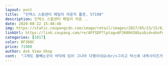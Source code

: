 ```yaml
---
layout: post 
title:  "인텍스 스윔센터 패밀리 라운지 풀장, 57190" 
description: 인텍스 스윔센터 패밀리 라운 ..
date: 2020-08-22 15:48:48 
img: https://static.coupangcdn.com/image/retail/images/2017/05/23/15/0/b04bb028-ad61-4035-b3d4-81653981dcac.jpg 
linkUrl: https://link.coupang.com/re/AFFSDP?lptag=AF3600438&subid=ahnPublicAsk&pageKey=4989267&itemId=22755182&vendorItemId=4828128604&traceid=V0-113-c1458f3f77388f31 
categories: [1017] 
color: BF360C 
price: 71900 
author: Ask View Shop 
cont:  "그래도 물빼는곳이 바닥에 있어 그나마 다행이네요<br/>그리고 박스에 내측사이즈가 나와있어<br/>넣고 빼는데 시간이 많이 걸림.<br/><br/>다행히도 상처난곳없이 깨끗하네요<br/>둘째들까지해서 6명이 무리없이 잘놀았음<br/>바람넣는 재질이라 실제 사이즈보다<br/>새벽배송으로 받아 바로 바람넣고<br/>아이 어른 할것없이 즐길수있을것 같아요.<br/><br/>아주만족합니다요<br/>어마어마하게 크네요ㅎㅎ<br/>오전에 물받아 큰아이 친구들 초대함<br/>의자에서 점프도하고 낚시놀이도함<br/>전동펌프없으면 바람 넣기 힘들어요<br/>조금 협소한곳에도 바람을 덜 넣고 설치할 수있어서<br/>조금만 크게 만들었음 좋겠어요<br/>좋음.<br/><br/>참고하면 좋을듯하네요<br/>큰 풀장인데 비해 바람넣는곳이 작음.<br/>.<br/><br/>흠난곳 있나 확인하려 거실에서 바람넣었는데.<br/>.<br/><br/>" 
---
```

